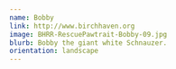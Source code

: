 ```yaml
---
name: Bobby
link: http://www.birchhaven.org
image: BHRR-RescuePawtrait-Bobby-09.jpg
blurb: Bobby the giant white Schnauzer.
orientation: landscape
---
```


